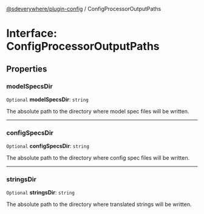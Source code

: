 [@sdeverywhere/plugin-config](../index.md) / ConfigProcessorOutputPaths

# Interface: ConfigProcessorOutputPaths

## Properties

### modelSpecsDir

 `Optional` **modelSpecsDir**: `string`

The absolute path to the directory where model spec files will be written.

___

### configSpecsDir

 `Optional` **configSpecsDir**: `string`

The absolute path to the directory where config spec files will be written.

___

### stringsDir

 `Optional` **stringsDir**: `string`

The absolute path to the directory where translated strings will be written.

